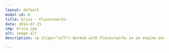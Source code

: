 ```yaml
---
layout: default
modal-id: 6
title: Erica - Flavourworks
date: 2014-07-15
img: erica.jpg
alt: image-alt
description: <p align="left"> Worked with Flavourworks as an engine and tools engineer on Erica, an upcoming interactive live-action game for PS4. </p> 

---
```

